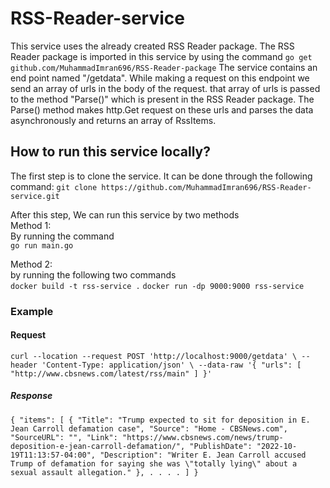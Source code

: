 # RSS-Reader-service

This service uses the already created RSS Reader package. 
The RSS Reader package is imported in this service by using the command `go get github.com/MuhammadImran696/RSS-Reader-package`
The service contains an end point named "/getdata". While making a request on this endpoint we send an array of urls in the body of the request.
that array of urls is passed to the method "Parse()" which is present in the RSS Reader package.
The Parse() method makes http.Get request on these urls and parses the data asynchronously and returns an array of RssItems.

## How to run this service locally?
The first step is to clone the service. It can be done through the following command:
`git clone https://github.com/MuhammadImran696/RSS-Reader-service.git`

After this step, We can run this service by two methods <br/>
Method 1: <br/>
By running the command <br/>
`go run main.go`

Method 2: <br/>
by running the following two commands <br/>
`docker build -t rss-service .`
`docker run -dp 9000:9000 rss-service`
### Example
#### Request
`curl --location --request POST 'http://localhost:9000/getdata' \
--header 'Content-Type: application/json' \
--data-raw '{
    "urls": [
        "http://www.cbsnews.com/latest/rss/main"
    ]
}'`

##### Response
`{
    "items": [
        {
            "Title": "Trump expected to sit for deposition in E. Jean Carroll defamation case",
            "Source": "Home - CBSNews.com",
            "SourceURL": "",
            "Link": "https://www.cbsnews.com/news/trump-deposition-e-jean-carroll-defamation/",
            "PublishDate": "2022-10-19T11:13:57-04:00",
            "Description": "Writer E. Jean Carroll accused Trump of defamation for saying she was \"totally lying\" about a sexual assault allegation."
        },
        .
        .
        .
        .
        ]
}`
